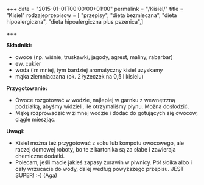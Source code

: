 +++
date = "2015-01-01T00:00:00+01:00"
permalink = "/Kisiel/"
title = "Kisiel"
rodzajeprzepisow = [ "przepisy", "dieta bezmleczna", "dieta hipoalergiczna", "dieta hipoalergiczna plus pszenica",]

+++

**Składniki:**

-   owoce (np. wiśnie, truskawki, jagody, agrest, maliny, rabarbar)
-   ew. cukier
-   woda (im mniej, tym bardziej aromatyczny kisiel uzyskamy
-   mąka ziemniaczana (ok. 2 łyżeczek na 0,5 l kisielu)

**Przygotowanie:**

-   Owoce rozgotować w wodzie, najlepiej w garnku z wewnętrzną podziałką, abyśmy widzieli, ile otrzymaliśmy płynu. Można dosłodzić.
-   Mąkę rozprowadzić w zimnej wodzie i dodać do gotujących się owoców, ciągle mieszjąc.

**Uwagi:**

-   Kisiel można też przygotować z soku lub kompotu owocowego, ale raczej domowej roboty, bo te z kartonika są za słabe i zawieraja chemiczne dodatki.
-   Polecam, jeśli macie jakieś zapasy żurawin w piwnicy. Pół słoika albo i cały wrzucacie do wody, dalej według powyższego przepisu. JEST SUPER! :-) (Aga)
